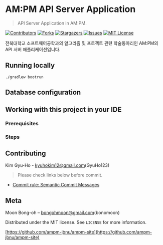 # AM:PM API Server Application

> API Server Application in AM:PM.

[![Contributors][contributors-shield]][contributors-url]
[![Forks][forks-shield]][forks-url]
[![Stargazers][stars-shield]][stars-url]
[![Issues][issues-shield]][issues-url]
[![MIT License][license-shield]][license-url]

전북대학교 소프트웨어공학과의 알고리즘 및 프로젝트 관련 학술동아리인 AM:PM의 API 서버 애플리케이션입니다.

## Running locally
```
./gradlew bootrun
```

## Database configuration

## Working with this project in your IDE

### Prerequisites

### Steps

## Contributing

Kim Gyu-Ho - kyuhokim12@gmail.com(GyuHo123)

> Please check links below before commit.

- [Commit rule: Semantic Commit Messages](https://gist.github.com/joshbuchea/6f47e86d2510bce28f8e7f42ae84c716)

## Meta

Moon Bong-oh – bongohmoon@gmail.com(bonomoon)

Distributed under the MIT license. See `LICENSE` for more information.

[https://github.com/ampm-jbnu/ampm-site](https://github.com/ampm-jbnu/ampm-site)

<!-- MARKDOWN LINKS & IMAGES -->
<!-- https://www.markdownguide.org/basic-syntax/#reference-style-links -->

[contributors-shield]: https://img.shields.io/github/contributors/ampm-jbnu/ampm-site-api.svg?style=flat-square
[contributors-url]: https://github.com/ampm-jbnu/ampm-site-api/graphs/contributors
[forks-shield]: https://img.shields.io/github/forks/ampm-jbnu/ampm-site-api.svg?style=flat-square
[forks-url]: https://github.com/ampm-jbnu/ampm-site-api/network/members
[stars-shield]: https://img.shields.io/github/stars/ampm-jbnu/ampm-site-api.svg?style=flat-square
[stars-url]: https://github.com/ampm-jbnu/ampm-site-api/stargazers
[issues-shield]: https://img.shields.io/github/issues/ampm-jbnu/ampm-site-api.svg?style=flat-square
[issues-url]: https://github.com/ampm-jbnu/ampm-site-api/issues
[license-shield]: https://img.shields.io/badge/License-MIT-yellow.svg
[license-url]: https://github.com/ampm-jbnu/ampm-site-api/blob/master/LICENSE.md
